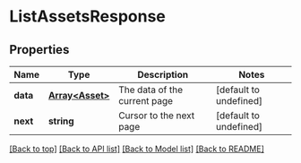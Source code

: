 # ListAssetsResponse

## Properties

|Name | Type | Description | Notes|
|------------ | ------------- | ------------- | -------------|
|**data** | [**Array&lt;Asset&gt;**](Asset.md) | The data of the current page | [default to undefined]|
|**next** | **string** | Cursor to the next page | [default to undefined]|




[[Back to top]](#) [[Back to API list]](../../README.md#documentation-for-api-endpoints) [[Back to Model list]](../../README.md#documentation-for-models) [[Back to README]](../../README.md)
